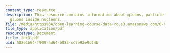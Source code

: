 ```yaml
---
content_type: resource
description: This resource contains information about gluons, particle-antiparticle,
  gluons inside nucleons.
file: /media/https%3A/open-learning-course-data-rc.s3.amazonaws.com/8-811-particle-physics-ii-fall-2005/588e1b64f909ad64b083cc7e93e9df4b_lec3.pdf
file_type: application/pdf
resourcetype: Document
title: lec3.pdf
uid: 588e1b64-f909-ad64-b083-cc7e93e9df4b
---
```

